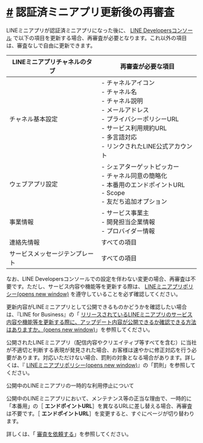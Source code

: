 # [\#](https://developers.line.biz/ja/docs/line-mini-app/service/update-service/#page-title) 認証済ミニアプリ更新後の再審査

LINEミニアプリが認証済ミニアプリになった後に、 [LINE Developersコンソール](https://developers.line.biz/console/) で以下の項目を更新する場合、再審査が必要となります。これ以外の項目は、審査なしで自由に更新できます。

| LINEミニアプリチャネルのタブ   | 再審査が必要な項目                                                                                                                                                                 |
| ------------------------------ | ---------------------------------------------------------------------------------------------------------------------------------------------------------------------------------- |
| チャネル基本設定               | - チャネルアイコン<br>- チャネル名<br>- チャネル説明<br>- メールアドレス<br>- プライバシーポリシーURL<br>- サービス利用規約URL<br>- 多言語対応<br>- リンクされたLINE公式アカウント |
| ウェブアプリ設定               | - シェアターゲットピッカー<br>- チャネル同意の簡略化<br>- 本番用のエンドポイントURL<br>- Scope<br>- 友だち追加オプション                                                           |
| 事業情報                       | - サービス事業主<br>- 開発担当企業情報<br>- プロバイダー情報                                                                                                                       |
| 連絡先情報                     | すべての項目                                                                                                                                                                       |
| サービスメッセージテンプレート | すべての項目                                                                                                                                                                       |

なお、LINE Developersコンソールでの設定を伴わない変更の場合、再審査は不要です。ただし、サービス内容や機能等を更新する際は、 [LINEミニアプリポリシー(opens new window)](https://terms2.line.me/LINE_MINI_App?lang=ja) を遵守していることを必ず確認してください。

更新内容がLINEミニアプリとして公開できるものかどうかを確認したい場合は、『LINE for Business』の「 [リリースされているLINEミニアプリのサービス内容や機能等を更新する際に、アップデート内容が公開できるか確認できる方法はありますか。(opens new window)](https://help.linebiz.com/lineadshelp/s/article/L000002146?language=ja)」を参照してください。

公開されたLINEミニアプリ（配信内容やクリエイティブ等すべてを含む）に当社が不適切と判断する表現が発見された場合、お客様は速やかに修正対応を行う必要があります。対応いただけない場合、罰則の対象となる場合があります。詳しくは、『 [LINEミニアプリポリシー(opens new window)](https://terms2.line.me/LINE_MINI_App?lang=ja)』の「罰則」を参照してください。

公開中のLINEミニアプリの一時的な利用停止について

公開中のLINEミニアプリにおいて、メンテナンス等の正当な理由で、一時的に「本番用」の［ **エンドポイントURL**］を異なるURLに差し替える場合、再審査は不要です。［ **エンドポイントURL**］を変更すると、すぐにページが切り替わります。

詳しくは、「 [審査を依頼する](https://developers.line.biz/ja/docs/line-mini-app/submit/submission-guide/)」を参照してください。

